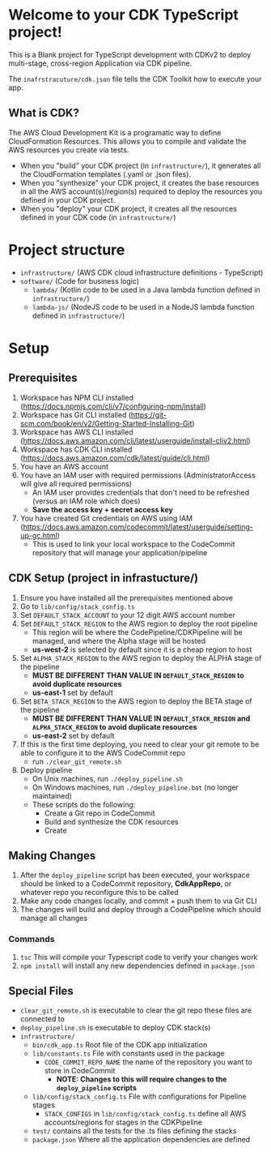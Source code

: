 # Welcome to your CDK TypeScript project!

This is a Blank project for TypeScript development with CDKv2 to deploy multi-stage, cross-region Application via CDK pipeline.

The `inafrstracuture/cdk.json` file tells the CDK Toolkit how to execute your app.

## What is CDK?

The AWS Cloud Development Kit is a programatic way to define CloudFormation Resources. This allows you to compile and validate the AWS resources you create via tests.
  - When you "build" your CDK project (in `infrastructure/`), it generates all the CloudFormation templates (.yaml or .json files). 
  - When you "synthesize" your CDK project, it creates the base resources in all the AWS account(s)/region(s) required to deploy the resources you defined in your CDK project.
  - When you "deploy" your CDK project, it creates all the resources defined in your CDK code (in `infrastructure/`)

# Project structure
- `infrastructure/` (AWS CDK cloud infrastructure definitions - TypeScript)
- `software/` (Code for business logic)
    - `lambda/` (Kotlin code to be used in a Java lambda function defined in `infrastructure/`)
    - `lambda-js/` (NodeJS code to be used in a NodeJS lambda function defined in `infrastructure/`)

# Setup
## Prerequisites
1. Workspace has NPM CLI installed (https://docs.npmjs.com/cli/v7/configuring-npm/install)
2. Workspace has Git CLI installed (https://git-scm.com/book/en/v2/Getting-Started-Installing-Git)
3. Workspace has AWS CLI installed (https://docs.aws.amazon.com/cli/latest/userguide/install-cliv2.html)
4. Workspace has CDK CLI installed (https://docs.aws.amazon.com/cdk/latest/guide/cli.html)
5. You have an AWS account
6. You have an IAM user with required permissions (AdministratorAccess will give all required permissions)
    - An IAM user provides credentials that don't need to be refreshed (versus an IAM role which does)
    - **Save the access key + secret access key**
7. You have created Git credentials on AWS using IAM (https://docs.aws.amazon.com/codecommit/latest/userguide/setting-up-gc.html)
    - This is used to link your local workspace to the CodeCommit repository that will manage your application/pipeline

## CDK Setup (project in infrastucture/)
1. Ensure you have installed all the prerequisites mentioned above
1. Go to `lib/config/stack_config.ts`
1. Set `DEFAULT_STACK_ACCOUNT` to your 12 digit AWS account number
1. Set `DEFAULT_STACK_REGION` to the AWS region to deploy the root pipeline
	- This region will be where the CodePipeline/CDKPipeline will be managed, and where the Alpha stage will be hosted
    - **us-west-2** is selected by default since it is a cheap region to host
1. Set `ALPHA_STACK_REGION` to the AWS region to deploy the ALPHA stage of the pipeline
	- **MUST BE DIFFERENT THAN VALUE IN `DEFAULT_STACK_REGION` to avoid duplicate resources**
	- **us-east-1** set by default
1. Set `BETA_STACK_REGION` to the AWS region to deploy the BETA stage of the pipeline
	- **MUST BE DIFFERENT THAN VALUE IN `DEFAULT_STACK_REGION` and `ALPHA_STACK_REGION` to avoid duplicate resources**
	- **us-east-2** set by default
1. If this is the first time deploying, you need to clear your git remote to be able to configure it to the AWS CodeCommit repo
    - run `./clear_git_remote.sh`
1. Deploy pipeline
    - On Unix machines, run `./deploy_pipeline.sh`
    - On Windows machines, run `./deploy_pipeline.bat` (no longer maintained)
    - These scripts do the following:
        - Create a Git repo in CodeCommit
        - Build and synthesize the CDK resources
        - Create

## Making Changes
1. After the `deploy_pipeline` script has been executed, your workspace should be linked to a CodeCommit repository, **CdkAppRepo**, or whatever repo you reconfigure this to be called
2. Make any code changes locally, and commit + push them to via Git CLI
3. The changes will build and deploy through a CodePipeline which should manage all changes

### Commands
1. `tsc` This will compile your Typescript code to verify your changes work
2. `npm install` will install any new dependencies defined in `package.json`

## Special Files
* `clear_git_remote.sh` is executable to clear the git repo these files are connected to
* `deploy_pipeline.sh` is executable to deploy CDK stack(s)
* `infrastructure/`
  * `bin/cdk_app.ts` Root file of the CDK app initialization
  * `lib/constants.ts` File with constants used in the package
    * `CODE_COMMIT_REPO_NAME` the name of the repository you want to store in CodeCommit
      * **NOTE: Changes to this will require changes to the `deploy_pipeline` scripts**
  * `lib/config/stack_config.ts` File with configurations for Pipeline stages
    * `STACK_CONFIGS` in `lib/config/stack_config.ts` define all AWS accounts/regions for stages in the CDKPipeline
  * `test/` contains all the tests for the .ts files defining the stacks
  * `package.json` Where all the application dependencies are defined

